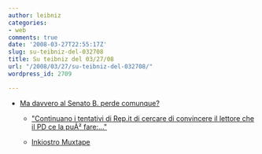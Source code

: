 ```yaml
---
author: leibniz
categories:
- web
comments: true
date: '2008-03-27T22:55:17Z'
slug: su-teibniz-del-032708
title: Su teibniz del 03/27/08
url: "/2008/03/27/su-teibniz-del-032708/"
wordpress_id: 2709

---
```

* [Ma davvero al Senato B. perde comunque? ](http://feeds.feedburner.com/~r/teibniz/~3/259036583/29983200)


  * ["Continuano i tentativi di Rep.it di cercare di convincere il lettore che il PD ce la puÃ² fare:..."](http://feeds.feedburner.com/~r/teibniz/~3/259036584/29982638)


  * [Inkiostro Muxtape](http://feeds.feedburner.com/~r/teibniz/~3/258808792/29960021)


